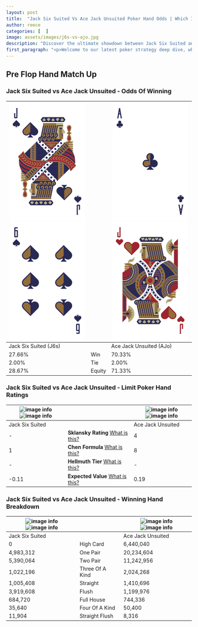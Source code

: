 ```yaml
---
layout: post
title:  "Jack Six Suited Vs Ace Jack Unsuited Poker Hand Odds | Which Is The Better Hand In Poker? A Complete Guide"
author: reece
categories: [  ]
image: assets/images/j6s-vs-ajo.jpg
description: "Discover the ultimate showdown between Jack Six Suited and Ace Jack Unsuited in poker! Uncover the odds, strategies, and scenarios where one hand triumphs over the other. Get ready to up your poker game with this thrilling analysis."
first_paragraph: "<p>Welcome to our latest poker strategy deep dive, where we're pitting two distinct hands against each other in a high-stakes showdown: Jack Six Suited vs Ace Jack Unsuited.</p><p>In the dynamic world of poker, every decision counts, and knowing which hand holds the upper hand is key to your success at the table.</p><p>In this article, we'll dissect these two hands, explore the scenarios where one dominates the other, and equip you with the knowledge to make strategic choices that can tip the odds in your favor.</p><p>Get ready to unravel the intriguing dynamics of these poker hands and elevate your game to new heights.</p>"
---
```




[comment]: # (sp0)

## Pre Flop Hand Match Up

<div class="table hand-ratings" markdown="1"> 



### Jack Six Suited vs Ace Jack Unsuited - Odds Of Winning


    
| ![image info](assets/images/hand1/j.png) ![image info](assets/images/hand1/6.png) |  | ![image info](assets/images/hand2/a.png) ![image info](assets/images/hand2/jo.png) |
| -------- | -------- | -------- |
| Jack Six Suited (J6s) |  | Ace Jack Unsuited (AJo) |
| 27.66% | Win | 70.33% |
| 2.00% | Tie | 2.00% |
| 28.67% | Equity | 71.33% |




[comment]: # (sp1)



### Jack Six Suited vs Ace Jack Unsuited - Limit Poker Hand Ratings


    
| ![image info](https://www.riverpairs.com/assets/images/hand1/j.png) ![image info](https://www.riverpairs.com/assets/images/hand1/6.png) |  | ![image info](https://www.riverpairs.com/assets/images/hand2/a.png) ![image info](https://www.riverpairs.com/assets/images/hand2/jo.png) |
| -------- | -------- | -------- |
| Jack Six Suited |  | Ace Jack Unsuited |
| - | **Sklansky Rating** [What is this?](/sklansky-rating-explained) | 4 |
| 1 | **Chen Formula** [What is this?](/chen-formula-explained) | 8 |
| - | **Hellmuth Tier** [What is this?](/Hellmuth-tier-explained) | - |
| -0.11 | **Expected Value** [What is this?](/expected-value-explained) | 0.19 |




[comment]: # (sp2)



### Jack Six Suited vs Ace Jack Unsuited - Winning Hand Breakdown


    
| ![image info](https://www.riverpairs.com/assets/images/hand1/j.png) ![image info](https://www.riverpairs.com/assets/images/hand1/6.png) |  | ![image info](https://www.riverpairs.com/assets/images/hand2/a.png) ![image info](https://www.riverpairs.com/assets/images/hand2/jo.png) |
| -------- | -------- | -------- |
| Jack Six Suited |  | Ace Jack Unsuited |
| 0 | High Card | 6,440,040 |
| 4,983,312 | One Pair | 20,234,604 |
| 5,390,064 | Two Pair | 11,242,956 |
| 1,022,196 | Three Of A Kind | 2,024,268 |
| 1,005,408 | Straight | 1,410,696 |
| 3,919,608 | Flush | 1,199,976 |
| 684,720 | Full House | 744,336 |
| 35,640 | Four Of A Kind | 50,400 |
| 11,904 | Straight Flush | 8,316 |




[comment]: # (sp3)



</div>

[comment]: # (sp4)



[comment]: # (sp5)

